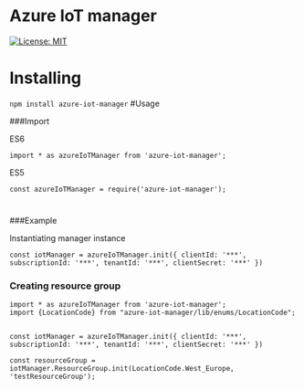 # Azure IoT manager
[![License: MIT](https://img.shields.io/badge/License-MIT-yellow.svg)](https://opensource.org/licenses/MIT)

# Installing
``npm install azure-iot-manager``
#Usage

###Import

ES6

``import * as azureIoTManager from 'azure-iot-manager';``

ES5

``const azureIoTManager = require('azure-iot-manager');``

#

###Example

Instantiating manager instance

``const iotManager = azureIoTManager.init({ clientId: '***', subscriptionId: '***', tenantId: '***', clientSecret: '***' })``

### Creating resource group
```
import * as azureIoTManager from 'azure-iot-manager';
import {LocationCode} from "azure-iot-manager/lib/enums/LocationCode";


const iotManager = azureIoTManager.init({ clientId: '***', subscriptionId: '***', tenantId: '***', clientSecret: '***' })

const resourceGroup = iotManager.ResourceGroup.init(LocationCode.West_Europe, 'testResourceGroup');
```


